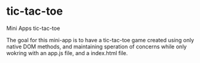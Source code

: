 # tic-tac-toe
Mini Apps tic-tac-toe

The goal for this mini-app is to have a tic-tac-toe game created using only native DOM methods, and maintaining speration of concerns while only wokring with an app.js file, and a index.html file.

